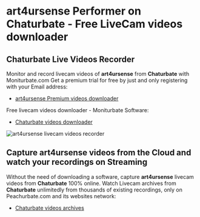 # art4ursense Performer on Chaturbate - Free LiveCam videos downloader

## Chaturbate Live Videos Recorder

Monitor and record livecam videos of **art4ursense** from **Chaturbate** with Moniturbate.com
Get a premium trial for free by just and only registering with your Email address:
* [art4ursense Premium videos downloader](https://moniturbate.com/request-demo-licence-key.html)

Free livecam videos downloader - Moniturbate Software:
* [Chaturbate videos downloader](https://moniturbate.com/moniturbate-download-software.html)

![art4ursense livecam videos recorder](https://peachurnet.com/templates/moniturbate-software.png)


## Capture art4ursense videos from the Cloud and watch your recordings on Streaming

Without the need of downloading a software, capture **art4ursense** livecam videos from **Chaturbate** 100% online.
Watch Livecam archives from **Chaturbate** unlimitedly from thousands of existing recordings, only on Peachurbate.com and its websites network:
* [Chaturbate videos archives](https://peachurnet.com/)